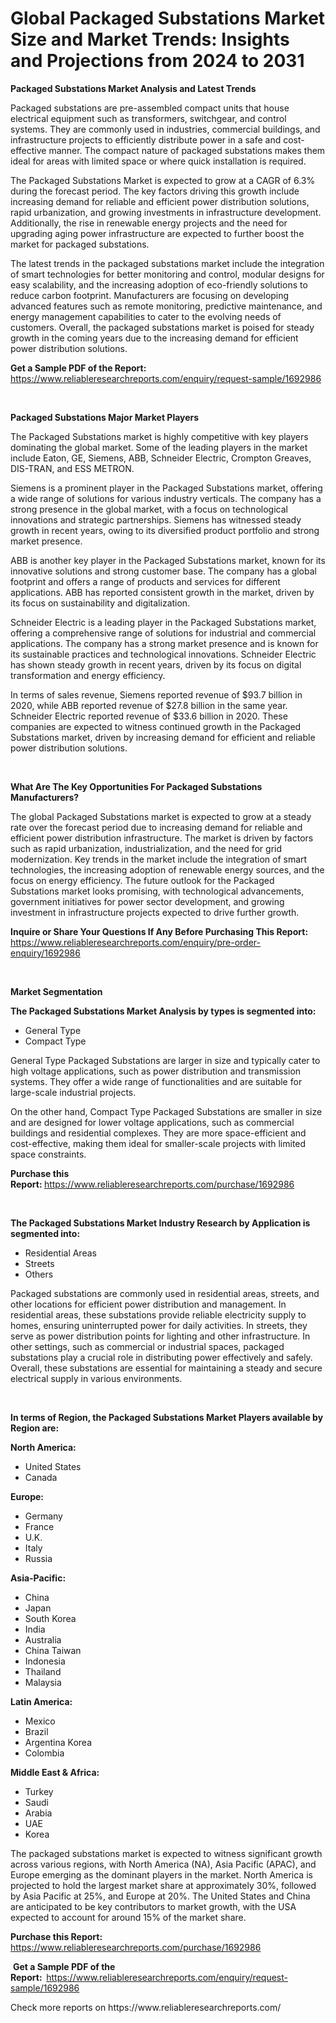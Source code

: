 <p><h1>Global Packaged Substations Market Size and Market Trends: Insights and Projections from 2024 to 2031</h1></p><p><strong>Packaged Substations Market Analysis and Latest Trends</strong></p>
<p><p>Packaged substations are pre-assembled compact units that house electrical equipment such as transformers, switchgear, and control systems. They are commonly used in industries, commercial buildings, and infrastructure projects to efficiently distribute power in a safe and cost-effective manner. The compact nature of packaged substations makes them ideal for areas with limited space or where quick installation is required.</p><p>The Packaged Substations Market is expected to grow at a CAGR of 6.3% during the forecast period. The key factors driving this growth include increasing demand for reliable and efficient power distribution solutions, rapid urbanization, and growing investments in infrastructure development. Additionally, the rise in renewable energy projects and the need for upgrading aging power infrastructure are expected to further boost the market for packaged substations.</p><p>The latest trends in the packaged substations market include the integration of smart technologies for better monitoring and control, modular designs for easy scalability, and the increasing adoption of eco-friendly solutions to reduce carbon footprint. Manufacturers are focusing on developing advanced features such as remote monitoring, predictive maintenance, and energy management capabilities to cater to the evolving needs of customers. Overall, the packaged substations market is poised for steady growth in the coming years due to the increasing demand for efficient power distribution solutions.</p></p>
<p><strong>Get a Sample PDF of the Report:&nbsp;</strong> <a href="https://www.reliableresearchreports.com/enquiry/request-sample/1692986">https://www.reliableresearchreports.com/enquiry/request-sample/1692986</a></p>
<p>&nbsp;</p>
<p><strong>Packaged Substations Major Market Players</strong></p>
<p><p>The Packaged Substations market is highly competitive with key players dominating the global market. Some of the leading players in the market include Eaton, GE, Siemens, ABB, Schneider Electric, Crompton Greaves, DIS-TRAN, and ESS METRON.</p><p>Siemens is a prominent player in the Packaged Substations market, offering a wide range of solutions for various industry verticals. The company has a strong presence in the global market, with a focus on technological innovations and strategic partnerships. Siemens has witnessed steady growth in recent years, owing to its diversified product portfolio and strong market presence.</p><p>ABB is another key player in the Packaged Substations market, known for its innovative solutions and strong customer base. The company has a global footprint and offers a range of products and services for different applications. ABB has reported consistent growth in the market, driven by its focus on sustainability and digitalization.</p><p>Schneider Electric is a leading player in the Packaged Substations market, offering a comprehensive range of solutions for industrial and commercial applications. The company has a strong market presence and is known for its sustainable practices and technological innovations. Schneider Electric has shown steady growth in recent years, driven by its focus on digital transformation and energy efficiency.</p><p>In terms of sales revenue, Siemens reported revenue of $93.7 billion in 2020, while ABB reported revenue of $27.8 billion in the same year. Schneider Electric reported revenue of $33.6 billion in 2020. These companies are expected to witness continued growth in the Packaged Substations market, driven by increasing demand for efficient and reliable power distribution solutions.</p></p>
<p>&nbsp;</p>
<p><strong>What Are The Key Opportunities For Packaged Substations Manufacturers?</strong></p>
<p><p>The global Packaged Substations market is expected to grow at a steady rate over the forecast period due to increasing demand for reliable and efficient power distribution infrastructure. The market is driven by factors such as rapid urbanization, industrialization, and the need for grid modernization. Key trends in the market include the integration of smart technologies, the increasing adoption of renewable energy sources, and the focus on energy efficiency. The future outlook for the Packaged Substations market looks promising, with technological advancements, government initiatives for power sector development, and growing investment in infrastructure projects expected to drive further growth.</p></p>
<p><strong>Inquire or Share Your Questions If Any Before Purchasing This Report:</strong> <a href="https://www.reliableresearchreports.com/enquiry/pre-order-enquiry/1692986">https://www.reliableresearchreports.com/enquiry/pre-order-enquiry/1692986</a></p>
<p>&nbsp;</p>
<p><strong>Market Segmentation</strong></p>
<p><strong>The Packaged Substations Market Analysis by types is segmented into:</strong></p>
<p><ul><li>General Type</li><li>Compact Type</li></ul></p>
<p><p>General Type Packaged Substations are larger in size and typically cater to high voltage applications, such as power distribution and transmission systems. They offer a wide range of functionalities and are suitable for large-scale industrial projects. </p><p>On the other hand, Compact Type Packaged Substations are smaller in size and are designed for lower voltage applications, such as commercial buildings and residential complexes. They are more space-efficient and cost-effective, making them ideal for smaller-scale projects with limited space constraints.</p></p>
<p><strong>Purchase this Report:&nbsp;</strong><a href="https://www.reliableresearchreports.com/purchase/1692986">https://www.reliableresearchreports.com/purchase/1692986</a></p>
<p>&nbsp;</p>
<p><strong>The Packaged Substations Market Industry Research by Application is segmented into:</strong></p>
<p><ul><li>Residential Areas</li><li>Streets</li><li>Others</li></ul></p>
<p><p>Packaged substations are commonly used in residential areas, streets, and other locations for efficient power distribution and management. In residential areas, these substations provide reliable electricity supply to homes, ensuring uninterrupted power for daily activities. In streets, they serve as power distribution points for lighting and other infrastructure. In other settings, such as commercial or industrial spaces, packaged substations play a crucial role in distributing power effectively and safely. Overall, these substations are essential for maintaining a steady and secure electrical supply in various environments.</p></p>
<p>&nbsp;</p>
<p><strong>In terms of Region, the Packaged Substations Market Players available by Region are:</strong></p>
<p>
    <p> <strong> North America: </strong>
        <ul>
            <li>United States</li>
            <li>Canada</li>
        </ul>
        </p> 
    <p> <strong> Europe: </strong>
        <ul>
            <li>Germany</li>
            <li>France</li>
            <li>U.K.</li>
            <li>Italy</li>
            <li>Russia</li>
        </ul>
        </p> 
    <p> <strong> Asia-Pacific: </strong>
        <ul>
            <li>China</li>
            <li>Japan</li>
            <li>South Korea</li>
            <li>India</li>
            <li>Australia</li>
            <li>China Taiwan</li>
            <li>Indonesia</li>
            <li>Thailand</li>
            <li>Malaysia</li>
        </ul>
        </p> 
    <p> <strong> Latin America: </strong>
        <ul>
            <li>Mexico</li>
            <li>Brazil</li>
            <li>Argentina Korea</li>
            <li>Colombia</li>
        </ul>
        </p> 
    <p> <strong> Middle East & Africa: </strong>
        <ul>
            <li>Turkey</li>
            <li>Saudi</li>
            <li>Arabia</li>
            <li>UAE</li>
            <li>Korea</li>
        </ul>
    </p>
    </p>
<p><p>The packaged substations market is expected to witness significant growth across various regions, with North America (NA), Asia Pacific (APAC), and Europe emerging as the dominant players in the market. North America is projected to hold the largest market share at approximately 30%, followed by Asia Pacific at 25%, and Europe at 20%. The United States and China are anticipated to be key contributors to market growth, with the USA expected to account for around 15% of the market share.</p></p>
<p><strong>Purchase this Report: </strong><a href="https://www.reliableresearchreports.com/purchase/1692986">https://www.reliableresearchreports.com/purchase/1692986</a></p>
<p>&nbsp;<strong>Get a Sample PDF of the Report:&nbsp;&nbsp;</strong><a href="https://www.reliableresearchreports.com/enquiry/request-sample/1692986">https://www.reliableresearchreports.com/enquiry/request-sample/1692986</a></p>
<p><strong></strong></p>
<p>Check more reports on https://www.reliableresearchreports.com/</p>
